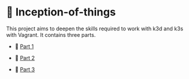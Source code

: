 # 🐙 Inception-of-things
This project aims to deepen the skills required to work with k3d and k3s with Vagrant.
It contains three parts.

- 📍 [Part 1](./part1/)

- 📍 [Part 2](./part2/)

- 📍 [Part 3](./part3/)